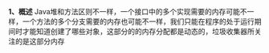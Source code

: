 **1、概述**
Java堆和方法区则不一样，一个接口中的多个实现需要的内存可能不一样，一个方法的多个分支需要的内存也可能不一样，我们只能在程序的处于运行期间时才能知道创建了哪些对象，这部分的的内存分配都是动态的，垃圾收集器所关注的是这部分内存